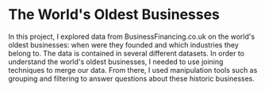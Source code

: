 # The World's Oldest Businesses

In this project, I explored data from BusinessFinancing.co.uk on the world's oldest businesses: when were they founded and which industries they belong to. The data is contained in several different datasets. In order to understand the world's oldest businesses, I needed to use joining techniques to merge our data. From there, I used manipulation tools such as grouping and filtering to answer questions about these historic businesses.


